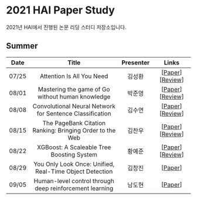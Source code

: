 # 2021 HAI Paper Study
2021년 HAI에서 진행된 논문 리딩 스터디 저장소입니다.

## Summer

|Date|Title|Presenter|Links|
|:--:|:--:|:--:|:--:|
|07/25|Attention Is All You Need|김성환|[[Paper](https://arxiv.org/abs/1706.03762)] [[Review](https://github.com/HanyangTechAI/2021-HAI-Paper-Study/blob/main/Summer/20210725-Attention_Is_All_You_Need.pdf)]|
|08/01|Mastering the game of Go without human knowledge|박준영|[[Paper](https://www.nature.com/articles/nature24270)] [[Review](https://github.com/HanyangTechAI/2021-HAI-Paper-Study/blob/main/Summer/20210801-Mastering_the_game_of_Go_without_human_knowledge.pdf)]|
|08/08|Convolutional Neural Network for Sentence Classification|김수연|[[Paper](https://arxiv.org/pdf/1408.5882.pdf)] [[Review](https://github.com/HanyangTechAI/2021-HAI-Paper-Study/blob/main/Summer/20210808-Convolutional_Neural_Network_for_Sentence_Classification.pdf)]|
|08/15|The PageBank Citation Ranking: Bringing Order to the Web|김찬우|[[Paper](http://ilpubs.stanford.edu:8090/422/)] [[Review](https://github.com/HanyangTechAI/2021-HAI-Paper-Study/blob/main/Summer/20210815-The_PageRank_Citation_Ranking_Bringing_Order_to_the_Web.pdf)]|
|08/22|XGBoost: A Scaleable Tree Boosting System|황예준|[[Paper](https://arxiv.org/abs/1603.02754)] [[Review](https://github.com/HanyangTechAI/2021-HAI-Paper-Study/blob/main/Summer/20210822-XGBoost_A_Scaleable_Tree_Boosting_System.pdf)]|
|08/29|You Only Look Once: Unified, Real-Time Object Detection|김창진|[[Paper](https://arxiv.org/abs/1506.02640)]|
|09/05|Human-level control through deep reinforcement learning|남도현|[[Paper](https://www.nature.com/articles/nature14236)]|
